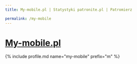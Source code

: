 ```yaml
---
title: My-mobile.pl | Statystyki patronite.pl | Patromierz

permalink: /my-mobile
---
```


# [My-mobile.pl](https://patronite.pl/my-mobile)

{% include profile.md name="my-mobile" prefix="m" %}
